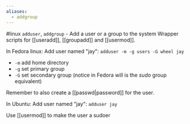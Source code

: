 ```yaml
---
aliases:
  - addgroup
---
```

#linux
`adduser`, `addgroup` - Add a user or a group to the system
Wrapper scripts for [[useradd]], [[groupadd]] and [[usermod]].

In Fedora linux:
Add user named "jay": `adduser -m -g users -G wheel jay`
- `-m` add home directory 
- `-g` set primary group
- `-G` set secondary group (notice in Fedora will is the *sudo* group equivalent)

Remember to also create a [[passwd|password]] for the user.

In Ubuntu:
Add user named "jay": `adduser jay`

Use [[usermod]] to make the user a sudoer
